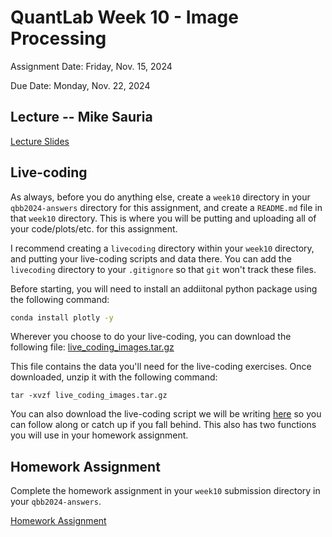 # QuantLab Week 10 - Image Processing

Assignment Date: Friday, Nov. 15, 2024

Due Date: Monday, Nov. 22, 2024

## Lecture -- Mike Sauria

[Lecture Slides](https://docs.google.com/presentation/d/1pf-ZRerG1jzXrZfYkObE_qpXC18lPE3Q-2RaZrLxuPU/edit?usp=sharing)

## Live-coding

As always, before you do anything else, create a `week10` directory in your `qbb2024-answers` directory for this assignment, and create a `README.md` file in that `week10` directory. This is where you will be putting and uploading all of your code/plots/etc. for this assignment.

I recommend creating a `livecoding` directory within your `week10` directory, and putting your live-coding scripts and data there. You can add the `livecoding` directory to your `.gitignore` so that `git` won't track these files.

Before starting, you will need to install an addiitonal python package using the following command:

```bash
conda install plotly -y
```

Wherever you choose to do your live-coding, you can download the following file:
[live_coding_images.tar.gz](https://github.com/bxlab/cmdb-quantbio/raw/refs/heads/main/assignments/lab/image_processing/extra_data/live_coding_images.tar.gz)

This file contains the data you'll need for the live-coding exercises. Once downloaded, unzip it with the following command:

```
tar -xvzf live_coding_images.tar.gz
```

You can also download the live-coding script we will be writing [here](https://raw.githubusercontent.com/bxlab/cmdb-quantbio/refs/heads/main/assignments/lab/image_processing/slides_asynchronous_or_livecoding_resources/live_coding.py) so you can follow along or catch up if you fall behind. This also has two functions you will use in your homework assignment.

## Homework Assignment

Complete the homework assignment in your `week10` submission directory in your `qbb2024-answers`.

[Homework Assignment](../assignments/lab/image_processing/assignment/)
